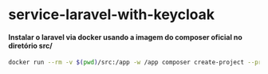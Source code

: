 # service-laravel-with-keycloak

#### Instalar o laravel via docker usando a imagem do composer oficial no diretório src/
```bash
docker run --rm -v $(pwd)/src:/app -w /app composer create-project --prefer-dist laravel/laravel .
```
